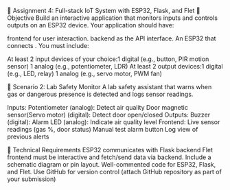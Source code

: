 🔧 Assignment 4: Full-stack IoT System with ESP32, Flask, and Flet
🎯 Objective
Build an interactive application that monitors inputs and controls outputs on an ESP32 device. Your application should have:

frontend for user interaction.
backend as the API interface.
An ESP32 that connects .
You must include:

At least 2 input devices of your choice:1 digital (e.g., button, PIR motion sensor)
1 analog (e.g., potentiometer, LDR)
At least 2 output devices:1 digital (e.g., LED, relay)
1 analog (e.g., servo motor, PWM fan)

🧪 Scenario 2: Lab Safety Monitor
A lab safety assistant that warns when gas or dangerous presence is detected and logs sensor readings.

Inputs:
Potentiometer (analog): Detect air quality
Door magnetic sensor(Servo motor) (digital): Detect door open/closed
Outputs:
Buzzer (digital): Alarm
LED (analog): Indicate air quality level
Frontend:
Live sensor readings (gas %, door status)
Manual test alarm button
Log view of previous alerts

🧹 Technical Requirements
ESP32 communicates with Flask backend
Flet frontend must be interactive and fetch/send data via backend.
Include a schematic diagram or pin layout.
Well-commented code for ESP32, Flask, and Flet.
Use GitHub for version control (attach GitHub repository as part of your submission)

